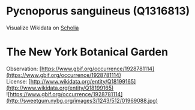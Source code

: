 
Pycnoporus sanguineus (Q1316813)
================================
  
Visualize Wikidata on [Scholia](https://scholia.toolforge.org/taxon/Q1316813)
# The New York Botanical Garden
  
Observation: [https://www.gbif.org/occurrence/1928781114](https://www.gbif.org/occurrence/1928781114)  
License: [http://www.wikidata.org/entity/Q18199165](http://www.wikidata.org/entity/Q18199165)  
![https://www.gbif.org/occurrence/1928781114](http://sweetgum.nybg.org/images3/1243/512/01969088.jpg)
